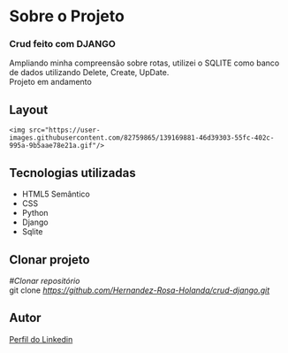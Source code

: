 <div>
  <h1>Sobre o Projeto</h1>

  <h3>Crud feito com DJANGO</h3> 
  <p>Ampliando minha compreensão sobre rotas, utilizei o SQLITE como banco de dados utilizando Delete, Create, UpDate.</br>
  Projeto em andamento
  </p>
<h2>Layout</h2>
  <p>

    <img src="https://user-images.githubusercontent.com/82759865/139169881-46d39303-55fc-402c-995a-9b5aae78e21a.gif"/>
  </p>
<h2>Tecnologias utilizadas</h2>

<ul>
  <li>HTML5 Semântico
  <li>CSS
  <li>Python
  <li>Django
  <li>Sqlite
</ul>

<h2>Clonar projeto</h2>

<i>#Clonar repositório</i></br>
  git clone <i>https://github.com/Hernandez-Rosa-Holanda/crud-django.git</i>

<h2>Autor</h2> 
<p>
<a href="https://www.linkedin.com/in/hernandez-rosa-de-holanda/">Perfil do Linkedin</a>
</p>
</div> 

